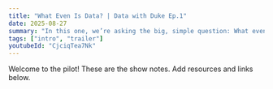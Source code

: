 ```yaml
---
title: "What Even Is Data? | Data with Duke Ep.1"
date: 2025-08-27
summary: "In this one, we’re asking the big, simple question: What even is data? Spoiler: you’ve been using it every single day, whether you realise it or not."
tags: ["intro", "trailer"]
youtubeId: "CjciqTea7Nk"
---
```

Welcome to the pilot! These are the show notes. Add resources and links below.
